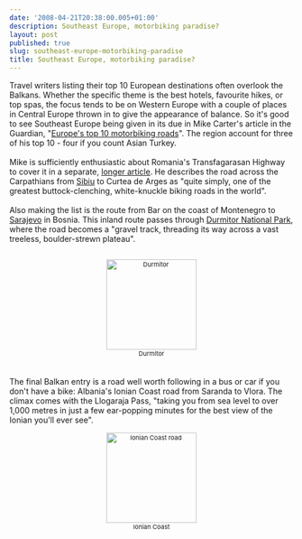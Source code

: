 ```yaml
---
date: '2008-04-21T20:38:00.005+01:00'
description: Southeast Europe, motorbiking paradise?
layout: post
published: true
slug: southeast-europe-motorbiking-paradise
title: Southeast Europe, motorbiking paradise?
---
```


Travel writers listing their top 10 European destinations often overlook the Balkans. Whether the specific theme is the best hotels, favourite hikes, or top spas, the focus tends to be on Western Europe with a couple of places in Central Europe thrown in to give the appearance of balance. So it's good to see Southeast Europe being given in its due in Mike Carter's article in the Guardian, "<a href="http://www.guardian.co.uk/travel/2008/mar/24/europe.top10motorbikerides?page=3">Europe's top 10 motorbiking roads</a>". The region account for three of his top 10 - four if you count Asian Turkey.<br /><br />Mike is sufficiently enthusiastic about Romania's Transfagarasan Highway to cover it in a separate, <a href="http://www.guardian.co.uk/travel/2008/mar/09/travel.romania">longer article</a>. He describes the road across the Carpathians from <a href="https://balkanology.com/romania/article_transylvania.html">Sibiu</a> to Curtea de Arges as "quite simply, one of the greatest buttock-clenching, white-knuckle biking roads in the world". <br /><br />Also making the list is the route from Bar on the coast of Montenegro to <a href="https://balkanology.com/bosnia/article_sarajevo.html">Sarajevo</a> in Bosnia. This inland route passes through <a href="https://balkanology.com/montenegro/article_durmitor.html">Durmitor National Park</a>, where the road becomes a "gravel track, threading its way across a vast treeless, boulder-strewn plateau".<br /><div style="text-align: center; font-size: 11px;"><br /><a href="http://www.pbase.com/image/69299068"><img alt="Durmitor" border="0" src="http://www.pbase.com/image/69299068/small.jpg" style="display: block; margin: 0px auto 0px; text-align: center; cursor: pointer; cursor: hand; width: 160px;" /></a>Durmitor<br /></div><br /><br />The final Balkan entry is a road well worth following in a bus or car if you don't have a bike: Albania's Ionian Coast road from Saranda to Vlora. The climax comes with the Llogaraja Pass, "taking you from sea level to over 1,000 metres in just a few ear-popping minutes for the best view of the Ionian you'll ever see".<br /><div style="text-align: center; font-size: 11px;"><br /><a href="http://www.pbase.com/image/68496291"><img alt="Ionian Coast road" border="0" src="http://www.pbase.com/image/68496291/small.jpg" style="display: block; margin: 0px auto 0px; text-align: center; cursor: pointer; cursor: hand; width: 160px;" /></a>Ionian Coast<br /></div>